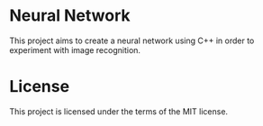 # Neural Network
This project aims to create a neural network using C++ in order to experiment with image recognition.

# License
This project is licensed under the terms of the MIT license.
